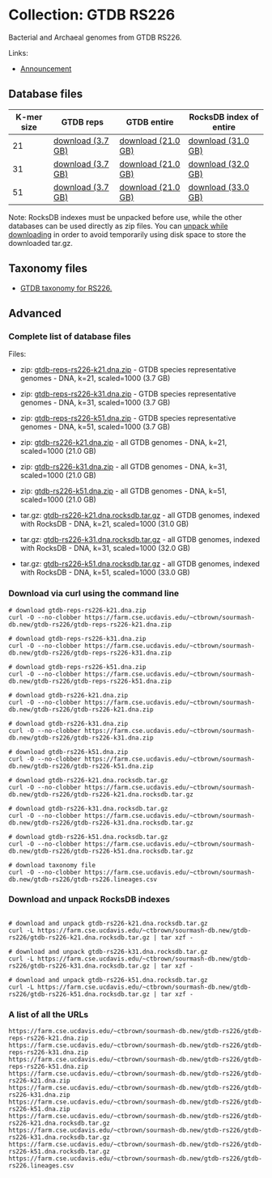 <!-- automatically generated by code in https://github.com/sourmash-bio/2025-sourmash-databases-doc-template/ -->
<!-- template file: templates/gtdb.md -->

# Collection: GTDB RS226

Bacterial and Archaeal genomes from GTDB RS226.

Links:

* [Announcement](https://forum.gtdb.ecogenomic.org/t/announcing-gtdb-r10-rs226/724)

## Database files

| K-mer size | GTDB reps | GTDB entire | RocksDB index of entire |
| -------- | -------- | -------- | ---- |
| 21 | [download (3.7 GB)](https://farm.cse.ucdavis.edu/~ctbrown/sourmash-db.new/gtdb-rs226/gtdb-reps-rs226-k21.dna.zip) | [download (21.0 GB)](https://farm.cse.ucdavis.edu/~ctbrown/sourmash-db.new/gtdb-rs226/gtdb-rs226-k21.dna.zip)  | [download (31.0 GB)](https://farm.cse.ucdavis.edu/~ctbrown/sourmash-db.new/gtdb-rs226/gtdb-rs226-k21.dna.rocksdb.tar.gz)  |
| 31 | [download (3.7 GB)](https://farm.cse.ucdavis.edu/~ctbrown/sourmash-db.new/gtdb-rs226/gtdb-reps-rs226-k31.dna.zip) | [download (21.0 GB)](https://farm.cse.ucdavis.edu/~ctbrown/sourmash-db.new/gtdb-rs226/gtdb-rs226-k31.dna.zip)  | [download (32.0 GB)](https://farm.cse.ucdavis.edu/~ctbrown/sourmash-db.new/gtdb-rs226/gtdb-rs226-k31.dna.rocksdb.tar.gz)  |
| 51 | [download (3.7 GB)](https://farm.cse.ucdavis.edu/~ctbrown/sourmash-db.new/gtdb-rs226/gtdb-reps-rs226-k51.dna.zip) | [download (21.0 GB)](https://farm.cse.ucdavis.edu/~ctbrown/sourmash-db.new/gtdb-rs226/gtdb-rs226-k51.dna.zip)  | [download (33.0 GB)](https://farm.cse.ucdavis.edu/~ctbrown/sourmash-db.new/gtdb-rs226/gtdb-rs226-k51.dna.rocksdb.tar.gz)  |


Note: RocksDB indexes must be unpacked before use, while the other
databases can be used directly as zip files. You can
[unpack while downloading](https://unix.stackexchange.com/questions/85194/how-to-download-an-archive-and-extract-it-without-saving-the-archive-to-disk/85195#85195)
in order to avoid temporarily using disk space to store the downloaded tar.gz.

## Taxonomy files

* [GTDB taxonomy for RS226.](https://farm.cse.ucdavis.edu/~ctbrown/sourmash-db.new/gtdb-rs226/gtdb-rs226.lineages.csv)


## Advanced

<!-- automatically generated by code in https://github.com/sourmash-bio/2025-sourmash-databases-doc-template/ -->
<!-- template file: templates/advanced.md -->

### Complete list of database files

Files:

* zip: [gtdb-reps-rs226-k21.dna.zip](https://farm.cse.ucdavis.edu/~ctbrown/sourmash-db.new/gtdb-rs226/gtdb-reps-rs226-k21.dna.zip) - GTDB species representative genomes - DNA, k=21, scaled=1000 (3.7 GB)
* zip: [gtdb-reps-rs226-k31.dna.zip](https://farm.cse.ucdavis.edu/~ctbrown/sourmash-db.new/gtdb-rs226/gtdb-reps-rs226-k31.dna.zip) - GTDB species representative genomes - DNA, k=31, scaled=1000 (3.7 GB)
* zip: [gtdb-reps-rs226-k51.dna.zip](https://farm.cse.ucdavis.edu/~ctbrown/sourmash-db.new/gtdb-rs226/gtdb-reps-rs226-k51.dna.zip) - GTDB species representative genomes - DNA, k=51, scaled=1000 (3.7 GB)


* zip: [gtdb-rs226-k21.dna.zip](https://farm.cse.ucdavis.edu/~ctbrown/sourmash-db.new/gtdb-rs226/gtdb-rs226-k21.dna.zip) - all GTDB genomes - DNA, k=21, scaled=1000 (21.0 GB)
* zip: [gtdb-rs226-k31.dna.zip](https://farm.cse.ucdavis.edu/~ctbrown/sourmash-db.new/gtdb-rs226/gtdb-rs226-k31.dna.zip) - all GTDB genomes - DNA, k=31, scaled=1000 (21.0 GB)
* zip: [gtdb-rs226-k51.dna.zip](https://farm.cse.ucdavis.edu/~ctbrown/sourmash-db.new/gtdb-rs226/gtdb-rs226-k51.dna.zip) - all GTDB genomes - DNA, k=51, scaled=1000 (21.0 GB)


* tar.gz: [gtdb-rs226-k21.dna.rocksdb.tar.gz](https://farm.cse.ucdavis.edu/~ctbrown/sourmash-db.new/gtdb-rs226/gtdb-rs226-k21.dna.rocksdb.tar.gz) - all GTDB genomes, indexed with RocksDB - DNA, k=21, scaled=1000 (31.0 GB)
* tar.gz: [gtdb-rs226-k31.dna.rocksdb.tar.gz](https://farm.cse.ucdavis.edu/~ctbrown/sourmash-db.new/gtdb-rs226/gtdb-rs226-k31.dna.rocksdb.tar.gz) - all GTDB genomes, indexed with RocksDB - DNA, k=31, scaled=1000 (32.0 GB)
* tar.gz: [gtdb-rs226-k51.dna.rocksdb.tar.gz](https://farm.cse.ucdavis.edu/~ctbrown/sourmash-db.new/gtdb-rs226/gtdb-rs226-k51.dna.rocksdb.tar.gz) - all GTDB genomes, indexed with RocksDB - DNA, k=51, scaled=1000 (33.0 GB)



### Download via curl using the command line

```shell
# download gtdb-reps-rs226-k21.dna.zip
curl -O --no-clobber https://farm.cse.ucdavis.edu/~ctbrown/sourmash-db.new/gtdb-rs226/gtdb-reps-rs226-k21.dna.zip

# download gtdb-reps-rs226-k31.dna.zip
curl -O --no-clobber https://farm.cse.ucdavis.edu/~ctbrown/sourmash-db.new/gtdb-rs226/gtdb-reps-rs226-k31.dna.zip

# download gtdb-reps-rs226-k51.dna.zip
curl -O --no-clobber https://farm.cse.ucdavis.edu/~ctbrown/sourmash-db.new/gtdb-rs226/gtdb-reps-rs226-k51.dna.zip

# download gtdb-rs226-k21.dna.zip
curl -O --no-clobber https://farm.cse.ucdavis.edu/~ctbrown/sourmash-db.new/gtdb-rs226/gtdb-rs226-k21.dna.zip

# download gtdb-rs226-k31.dna.zip
curl -O --no-clobber https://farm.cse.ucdavis.edu/~ctbrown/sourmash-db.new/gtdb-rs226/gtdb-rs226-k31.dna.zip

# download gtdb-rs226-k51.dna.zip
curl -O --no-clobber https://farm.cse.ucdavis.edu/~ctbrown/sourmash-db.new/gtdb-rs226/gtdb-rs226-k51.dna.zip

# download gtdb-rs226-k21.dna.rocksdb.tar.gz
curl -O --no-clobber https://farm.cse.ucdavis.edu/~ctbrown/sourmash-db.new/gtdb-rs226/gtdb-rs226-k21.dna.rocksdb.tar.gz

# download gtdb-rs226-k31.dna.rocksdb.tar.gz
curl -O --no-clobber https://farm.cse.ucdavis.edu/~ctbrown/sourmash-db.new/gtdb-rs226/gtdb-rs226-k31.dna.rocksdb.tar.gz

# download gtdb-rs226-k51.dna.rocksdb.tar.gz
curl -O --no-clobber https://farm.cse.ucdavis.edu/~ctbrown/sourmash-db.new/gtdb-rs226/gtdb-rs226-k51.dna.rocksdb.tar.gz

# download taxonomy file
curl -O --no-clobber https://farm.cse.ucdavis.edu/~ctbrown/sourmash-db.new/gtdb-rs226/gtdb-rs226.lineages.csv
```



### Download and unpack RocksDB indexes

```

# download and unpack gtdb-rs226-k21.dna.rocksdb.tar.gz
curl -L https://farm.cse.ucdavis.edu/~ctbrown/sourmash-db.new/gtdb-rs226/gtdb-rs226-k21.dna.rocksdb.tar.gz | tar xzf -

# download and unpack gtdb-rs226-k31.dna.rocksdb.tar.gz
curl -L https://farm.cse.ucdavis.edu/~ctbrown/sourmash-db.new/gtdb-rs226/gtdb-rs226-k31.dna.rocksdb.tar.gz | tar xzf -

# download and unpack gtdb-rs226-k51.dna.rocksdb.tar.gz
curl -L https://farm.cse.ucdavis.edu/~ctbrown/sourmash-db.new/gtdb-rs226/gtdb-rs226-k51.dna.rocksdb.tar.gz | tar xzf -

```


### A list of all the URLs

```
https://farm.cse.ucdavis.edu/~ctbrown/sourmash-db.new/gtdb-rs226/gtdb-reps-rs226-k21.dna.zip
https://farm.cse.ucdavis.edu/~ctbrown/sourmash-db.new/gtdb-rs226/gtdb-reps-rs226-k31.dna.zip
https://farm.cse.ucdavis.edu/~ctbrown/sourmash-db.new/gtdb-rs226/gtdb-reps-rs226-k51.dna.zip
https://farm.cse.ucdavis.edu/~ctbrown/sourmash-db.new/gtdb-rs226/gtdb-rs226-k21.dna.zip
https://farm.cse.ucdavis.edu/~ctbrown/sourmash-db.new/gtdb-rs226/gtdb-rs226-k31.dna.zip
https://farm.cse.ucdavis.edu/~ctbrown/sourmash-db.new/gtdb-rs226/gtdb-rs226-k51.dna.zip
https://farm.cse.ucdavis.edu/~ctbrown/sourmash-db.new/gtdb-rs226/gtdb-rs226-k21.dna.rocksdb.tar.gz
https://farm.cse.ucdavis.edu/~ctbrown/sourmash-db.new/gtdb-rs226/gtdb-rs226-k31.dna.rocksdb.tar.gz
https://farm.cse.ucdavis.edu/~ctbrown/sourmash-db.new/gtdb-rs226/gtdb-rs226-k51.dna.rocksdb.tar.gz
https://farm.cse.ucdavis.edu/~ctbrown/sourmash-db.new/gtdb-rs226/gtdb-rs226.lineages.csv
```
